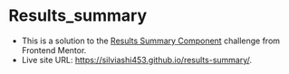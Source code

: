 # Results_summary

- This is a solution to the <a href="https://www.frontendmentor.io/challenges/results-summary-component-CE_K6s0maV">Results Summary Component</a> challenge from Frontend Mentor.
- Live site URL: https://silviashi453.github.io/results-summary/.
